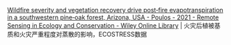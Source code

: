 
[Wildfire severity and vegetation recovery drive post‐fire evapotranspiration in a southwestern pine‐oak forest, Arizona, USA - Poulos - 2021 - Remote Sensing in Ecology and Conservation - Wiley Online Library](https://zslpublications.onlinelibrary.wiley.com/doi/full/10.1002/rse2.210) | 火灾后植被基质和火灾严重程度对蒸散的影响，ECOSTRESS数据

